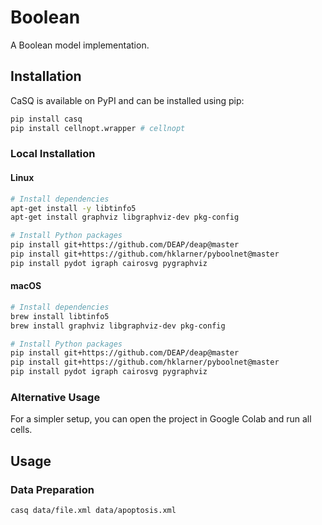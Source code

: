 # Boolean

A Boolean model implementation.

## Installation

CaSQ is available on PyPI and can be installed using pip:

```bash
pip install casq
pip install cellnopt.wrapper # cellnopt
```
### Local Installation

#### Linux
```bash
# Install dependencies
apt-get install -y libtinfo5
apt-get install graphviz libgraphviz-dev pkg-config

# Install Python packages
pip install git+https://github.com/DEAP/deap@master
pip install git+https://github.com/hklarner/pyboolnet@master
pip install pydot igraph cairosvg pygraphviz
```

#### macOS
```bash
# Install dependencies
brew install libtinfo5
brew install graphviz libgraphviz-dev pkg-config

# Install Python packages
pip install git+https://github.com/DEAP/deap@master
pip install git+https://github.com/hklarner/pyboolnet@master
pip install pydot igraph cairosvg pygraphviz
```

### Alternative Usage

For a simpler setup, you can open the project in Google Colab and run all cells.


## Usage
### Data Preparation
```bash
casq data/file.xml data/apoptosis.xml
```

